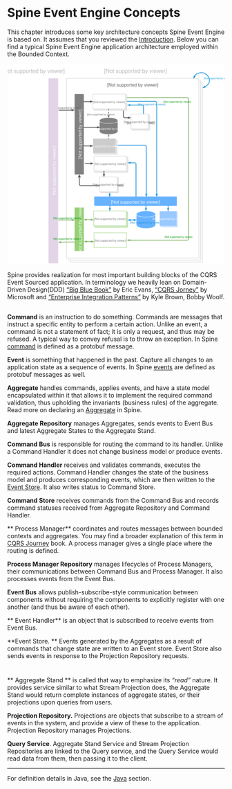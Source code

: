   

# Spine Event Engine Concepts

This chapter introduces some key architecture concepts Spine Event Engine is based on. It assumes that you reviewed the [Introduction](README.md).
Below you can find a typical Spine Event Engine application architecture employed within the Bounded Context.


![Spine Event Engine Diagram](Diagram-SpineEventEngine.svg)

Spine provides realization for most important building blocks of the CQRS Event Sourced application. In terminology we heavily lean on Domain-Driven Design(DDD) [“Big Blue Book”](http://www.amazon.com/Domain-Driven-Design-Tackling-Complexity-Software/dp/0321125215) by Eric Evans, [“CQRS Jorney”](https://msdn.microsoft.com/en-us/library/jj554200.aspx) by Microsoft and [“Enterprise Integration Patterns”](http://www.amazon.com/o/asin/0321200683/ref=nosim/enterpriseint-20) by Kyle Brown, Bobby Woolf. 

## 

**Command** is an instruction to do something. Commands are messages that instruct a specific entity to perform a certain action. Unlike an event, a command is not a statement of fact; it is only a request, and thus may be refused. A typical way to convey refusal is to throw an exception. In Spine [command](/java/commands.md) is defined as a protobuf message.

**Event** is something that happened in the past.
Capture all changes to an application state as a sequence of events. In Spine [events](/java/event.md) are defined as protobuf messages as well.

**Aggregate** handles commands, applies events, and have a state model encapsulated within it that allows it to implement the required command validation, thus upholding the invariants (business rules) of the aggregate.
Read more on declaring an [Aggregate](/java/aggregate.md) in Spine.

**Aggregate Repository** manages Aggregates, sends events to Event Bus and latest Aggregate States to the Aggregate Stand.

**Command Bus** is responsible for routing the command to its handler. Unlike a Command Handler it does not change business model or produce events.

**Command Handler** receives and validates commands, executes the required actions.
Command Handler changes the state of the business model and produces corresponding events, which are then written to the [Event Store](#eventstore). It also writes status to Command Store.

**Command Store** receives commands from the Command Bus and records command statuses received from Aggregate Repository and Command Handler.

** Process Manager** coordinates and routes messages between bounded contexts and aggregates. You may find a broader explanation of this term  in [CQRS Journey](https://msdn.microsoft.com/en-us/library/jj591569.aspx) book. A process manager gives a single place where the routing is defined.

**Process Manager Repository** manages lifecycles of Process Managers, their communications between Command Bus and Process Manager. It also processes events from the Event Bus.


**Event Bus** allows publish-subscribe-style communication between components without requiring the components to explicitly register with one another (and thus be aware of each other).

** Event Handler** is an object that is subscribed to receive events from Event Bus.

  <a name = "eventstore"></a>
  **Event Store. ** Events generated by the Aggregates as a result of commands that change state are written to an Event store. Event Store also sends events in response to the Projection Repository requests.
 
#  
  
  ** Aggregate Stand ** is called that way to emphasize its _“read”_ nature. It provides service similar to what Stream Projection does, the Aggregate Stand would return complete instances of aggregate states, or their projections upon queries from users.

**Projection Repository.** Projections are objects that subscribe to a stream of events in the system, and provide a view of these to the application. Projection Repository manages Projections.

**Query Service**. Aggregate Stand Service and Stream Projection Repositories are linked to the Query service, and the Query Service would read data from them, then passing it to the client.


___

For definition details in Java, see the [Java](/java/README.md) section.
